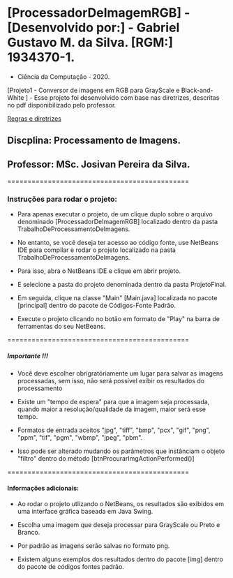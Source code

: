 # [ProcessadorDeImagemRGB] - [Desenvolvido por:] - Gabriel Gustavo M. da Silva. [RGM:] 1934370-1.
* Ciência da Computação - 2020. 

[Projeto1 - Conversor de imagens em RGB para GrayScale e Black-and-White ] - Esse projeto foi desenvolvido com base nas diretrizes, descritas no pdf disponibilizado pelo professor. 

[Regras e diretrizes](\Diretrizes-Trabalho_Sistema_Cores_PDF)

##  Discplina: Processamento de Imagens.
##  Professor:  MSc. Josivan Pereira da Silva.
============================================= 





### Instruções para rodar o projeto:
* Para apenas executar o projeto, de um clique duplo sobre o arquivo denominado [ProcessadorDeImagemRGB] localizado dentro da pasta TrabalhoDeProcessamentoDeImagens. 

* No entanto, se você deseja ter acesso ao código fonte, use NetBeans IDE  para compilar e rodar o projeto localizado na  pasta TrabalhoDeProcessamentoDeImagens. 


* Para isso, abra o NetBeans IDE e clique em abrir projeto.

* E selecione a pasta do projeto denominada [](ProcessamentoDeImagem) dentro da pasta ProjetoFinal.

* Em seguida, clique na classe "Main" [Main.java] localizada no pacote [principal] dentro do pacote de Códigos-Fonte Padrão.

* Execute o projeto clicando no botão em formato de "Play" na barra de ferramentas do seu  NetBeans.


=============================================
##### Importante !!!

* Você deve escolher obrigratóriamente um lugar para salvar as imagens processadas, sem isso, não será possível exibir os resultados do processamento

* Existe um "tempo de espera" para que a imagem seja processada, quando maior a resolução/qualidade da imagem, maior será esse tempo.

* Formatos de entrada aceitos "jpg", "tiff", "bmp", "pcx", "gif", "png", "ppm", "tif", "pgm", "wbmp", "jpeg", "pbm". 

* Isso pode ser alterado mudando os parâmetros que instânciam o objeto "filtro" dentro do método [btnProcurarImgActionPerformed()] 



=============================================
#### Informações adicionais: 

* Ao rodar o projeto utlizando o NetBeans, os resultados são exibidos em uma interface gráfica baseada em Java Swing.

* Escolha uma imagem que deseja processar para GrayScale ou Preto e Branco.

* Por padrão as imagens serão salvas no formato png.

* Existem alguns exemplos dos resultados dentro do pacote [img] dentro do pacote de códigos fontes padrão. 

